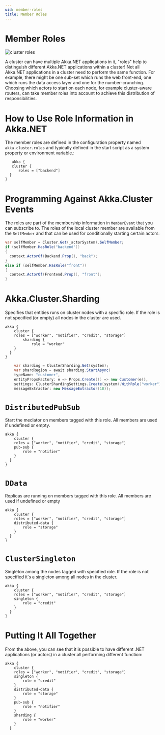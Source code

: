 ```yaml
---
uid: member-roles
title: Member Roles
---
```


# Member Roles

![cluster roles](/images/cluster-roles.png)

A cluster can have multiple Akka.NET applications in it, "roles" help to distinguish different Akka.NET applications within a cluster!
Not all Akka.NET applications in a cluster need to perform the same function. For example, there might be one sub-set which runs the web front-end, one which runs the data access layer and one for the number-crunching.
Choosing which actors to start on each node, for example cluster-aware routers, can take member roles into account to achieve this distribution of responsibilities.

# How to Use Role Information in Akka.NET

The member roles are defined in the configuration property named `akka.cluster.roles` and typically defined in the start script as a system property or environment variable.:

```hocon
   akka {
   cluster {
      roles = ["backend"]
  }
}
```
# Programming Against Akka.Cluster Events

The roles are part of the membership information in `MemberEvent` that you can subscribe to. The roles of the local cluster member are available from the `SelfMember` and that can be used for conditionally starting certain actors:

```csharp
var selfMember = Cluster.Get(_actorSystem).SelfMember;
if (selfMember.HasRole("backend")) 
{
  context.ActorOf(Backend.Prop(), "back");
} 
else if (selfMember.HasRole("front")) 
{
  context.ActorOf(Frontend.Prop(), "front");
}
```

# Akka.Cluster.Sharding

Specifies that entities runs on cluster nodes with a specific role. If the role is not specified (or empty) all nodes in the cluster are used.

```hocon
akka {
	cluster {
    roles = ["worker", "notifier", "credit", "storage"]
		sharding {
			role = "worker"
    }
  }
}
```

```csharp
	var sharding = ClusterSharding.Get(system);
    var shardRegion = await sharding.StartAsync(
    typeName: "customer",
    entityPropsFactory: e => Props.Create(() => new Customer(e)),
    settings: ClusterShardingSettings.Create(system).WithRole("worker"),
    messageExtractor: new MessageExtractor(10));

```

# `DistributedPubSub`

Start the mediator on members tagged with this role. All members are used if undefined or empty.

```hocon
akka {
	cluster {
	roles = ["worker", "notifier", "credit", "storage"]
	pub-sub {
		role = "notifier"
	}
  }
}
```

# `DData`

Replicas are running on members tagged with this role. All members are used if undefined or empty

```hocon
akka {
	cluster {
	roles = ["worker", "notifier", "credit", "storage"]
	distributed-data {
		role = "storage"
	}
  }
}
```

# `ClusterSingleton`

Singleton among the nodes tagged with specified role. If the role is not specified it's a singleton among all nodes in the cluster.

```hocon
akka {
	cluster {
	roles = ["worker", "notifier", "credit", "storage"]
	singleton {
		role = "credit"
	}
  }
}
```

# Putting It All Together

From the above, you can see that it is possible to have different .NET applications (or actors) in a cluster all performing different function:

```hocon
akka {
	cluster {
	roles = ["worker", "notifier", "credit", "storage"]
	singleton {
		role = "credit"
	}
	distributed-data {
		role = "storage"
	}
	pub-sub {
		role = "notifier"
	}
	sharding {
		role = "worker"
	}
  }

```